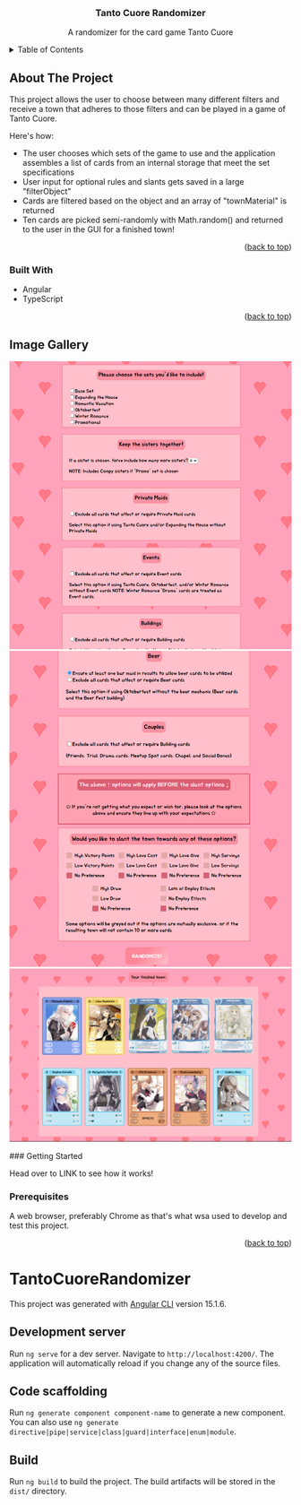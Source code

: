 <a name="readme-top"></a>


<!-- PROJECT LOGO -->
<br />
<div align="center">


  <h3 align="center">Tanto Cuore Randomizer</h3>

  <p align="center">
   A randomizer for the card game <a href="https://www.japanimegames.com/tanto_cuore" target="_blank" style="text-decoration:none;">Tanto Cuore</a>
  </p>
</div>



<!-- TABLE OF CONTENTS -->
<details>
  <summary>Table of Contents</summary>
  <ol>
    <li>
      <a href="#about-the-project">About The Project</a>
      <ul>
        <li><a href="#built-with">Built With</a></li>
      </ul>
    </li>
    <li>
      <a href="#getting-started">Getting Started</a>
      <ul>
        <li><a href="#prerequisites">Prerequisites</a></li>
        <li><a href="#installation">Installation</a></li>
      </ul>
    </li>
    <li><a href="#usage">Usage</a></li>
    <li><a href="#roadmap">Roadmap</a></li>
    <li><a href="#contributing">Contributing</a></li>
    <li><a href="#license">License</a></li>
    <li><a href="#contact">Contact</a></li>
    <li><a href="#acknowledgments">Acknowledgments</a></li>
  </ol>
</details>


<!-- ABOUT THE PROJECT -->
## About The Project


This project allows the user to choose between many different filters and receive a town that adheres to those filters and can be played in a game of Tanto Cuore. 

Here's how:
* The user chooses which sets of the game to use and the application assembles a list of cards from an internal storage that meet the set specifications
* User input for optional rules and slants gets saved in a large "filterObject"
* Cards are filtered based on the object and an array of "townMaterial" is returned
* Ten cards are picked semi-randomly with Math.random() and returned to the user in the GUI for a finished town!


<p align="right">(<a href="#readme-top">back to top</a>)</p>



### Built With

* Angular
* TypeScript
<p align="right">(<a href="#readme-top">back to top</a>)</p>


## Image Gallery
<div align="center">
  
![Top-Options](https://github.com/ArchangeLillith/tanto-cuore-randomizer/blob/master/Top-Tanto-Cuore-Options.png)
![Bottom-Options](https://github.com/ArchangeLillith/tanto-cuore-randomizer/blob/master/Bottom-Tanto-Cuore-Options.png)
![Finished-Town](https://github.com/ArchangeLillith/tanto-cuore-randomizer/blob/master/Finished-Town.png)

</div>
<!-- GETTING STARTED -->
### Getting Started

Head over to LINK to see how it works!

### Prerequisites

A web browser, preferably Chrome as that's what wsa used to develop and test this project.

<p align="right">(<a href="#readme-top">back to top</a>)</p>

# TantoCuoreRandomizer

This project was generated with [Angular CLI](https://github.com/angular/angular-cli) version 15.1.6.

## Development server

Run `ng serve` for a dev server. Navigate to `http://localhost:4200/`. The application will automatically reload if you change any of the source files.

## Code scaffolding

Run `ng generate component component-name` to generate a new component. You can also use `ng generate directive|pipe|service|class|guard|interface|enum|module`.

## Build

Run `ng build` to build the project. The build artifacts will be stored in the `dist/` directory.

